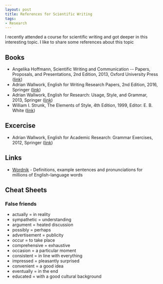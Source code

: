 ```yaml
---
layout: post
title: References for Scientific Writing
tags:
- Research
---
```

I recently attended a course for scientific writing and  got deeper in this interesting topic. I like to share some references about this topic

## Books
* Angelika Hoffmann, Scientific Writing and Communication -- Papers, Proposals, and Presentations, 2nd Edition, 2013, Oxford  University Press ([link](https://global.oup.com/ushe/product/scientific-writing-and-communication-9780199947560?cc=de&lang=en&))
* Adrian Wallwork, English for Writing Research Papers, 2nd Edition, 2016, Springer ([link](http://www.springer.com/gp/book/9783319260921))
* Adrian Wallwork, English for Research: Usage, Style, and Grammar, 2013, Springer ([link](http://www.springer.com/gp/book/9781461415923))
* William I. Strunk, The Elements of Style, 4th Edition, 1999, Editor: E. B. White ([link](https://en.wikipedia.org/wiki/The_Elements_of_Style))

## Excercise
* Adrian Wallwork, English for Academic Research: Grammar Exercises, 2012, Springer ([link](http://www.springer.com/us/book/9781461442882))

## Links
* [Wordnik](https://www.wordnik.com/) - Definitions, example sentences and pronunciations for millions of English-language words

## Cheat Sheets

### False friends
* actually = in reality
* sympathetic = understanding
* argument = heated discussion
* possibly = perhaps
* advertisement = publicity
* occur = to take place
* comprehensive = exhaustive
* occasion = a particular moment
* consistent = in line with everything
* impressed = pleasantly surprised
* convenient = a good idea
* eventually = in the end
* educated = with a good cultural background
